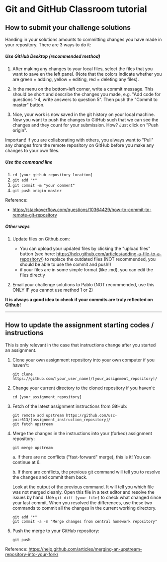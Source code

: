 # Git and GitHub Classroom tutorial

## How to submit your challenge solutions

Handing in your solutions amounts to committing changes you have made in your repository. There are 3 ways to do it:

##### Use GitHub Desktop (recommended method)

1. After making any changes to your local files, select the files that you want to save en the left panel. (Note that the colors indicate whether you are green = adding, yellow = editing, red = deleting any files).

2. In the menu on the bottom-left corner, write a commit message. This should be short and describe the changes you made, e.g. "Add code for questions 1-4, write answers to question 5". Then push the "Commit to master" button.

3. Nice, your work is now saved in the git history on your local machine. Now you want to push the changes to GitHub such that we can see the changes and they count for your submission. How? Just click on "Push origin".

Important! If you are collaborating with others, you always want to "Pull" any changes from the remote repository on GitHub before you make any changes to your own files.

##### Use the command line

1. `cd [your github repository location]`
2. `git add "*"`
3. `git commit -m "your comment"`
4. `git push origin master`

Reference:
* https://stackoverflow.com/questions/10364429/how-to-commit-to-remote-git-repository

##### Other ways

1. Update files on Github.com:

    * You can upload your updated files by clicking the "upload files" button (see here: <https://help.github.com/articles/adding-a-file-to-a-repository/>) to replace the outdated files (NOT recommended, you should be able to use the commit and push!)
    * if your files are in some simple format (like .md), you can edit the files directly

2. Email your challenge solutions to Pablo (NOT recommended, use this ONLY IF you cannot use method 1 or 2)


**It is always a good idea to check if your commits are truly reflected on Github!**

------------------------

## How to update the assignment starting codes / instructions

This is only relevant in the case that instructions change after you started an assignment.

1. Clone your own assignment repository into your own computer if you haven't:

    ```
    git clone https://github.com/[your_user_name]/[your_assignment_repository]/
    ```

2. Change your current directory to the cloned repository if you haven't:

    ```
    cd [your_assignment_repository]
    ```

3. Fetch of the latest assignment instructions from GitHub:

    ```
    git remote add upstream https://github.com/usc-poir613/[assignment_instruction_repository]/
    git fetch upstream
    ```

4. Merge the changes in the instructions into your (forked) assignment repository:

    ```
    git merge upstream
    ```


    a. If there are no conflicts ("fast-forward" merge), this is it! You can continue at 6.

    b. If there are conflicts, the previous git command will tell you to resolve the changes and commit them back.

    Look at the output of the previous command. It will tell you which file was not merged cleanly. Open this file in a text editor and resolve the issues by hand. Use `git diff [your file]` to check what changed since your last commit. When you resolved the differences, use these two commands to commit all the changes in the current working directory.

    ```
    git add "*"
    git commit -a -m "Merge changes from central homework repository"
    ```

6. Push the merge to your GitHub repository:

    ```
    git push
    ```

Reference: <https://help.github.com/articles/merging-an-upstream-repository-into-your-fork/>
